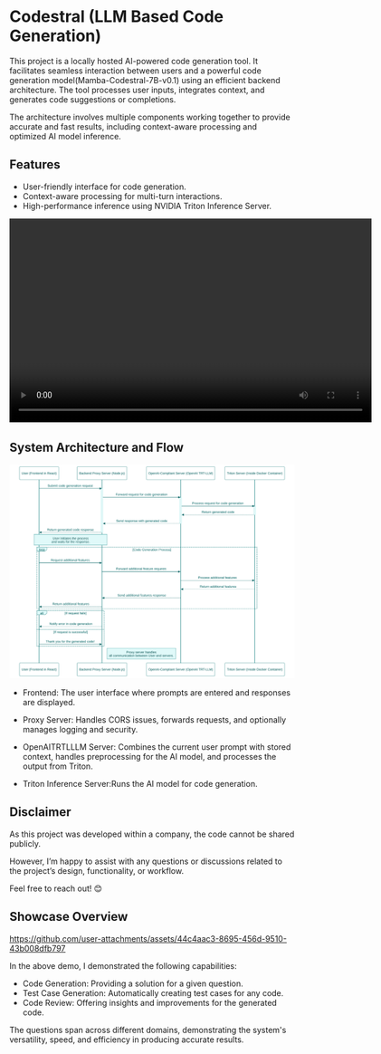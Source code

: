 
# Codestral (LLM Based Code Generation)

This project is a locally hosted AI-powered code generation tool. It facilitates seamless interaction between users and a powerful code generation model(Mamba-Codestral-7B-v0.1) using an efficient backend architecture. The tool processes user inputs, integrates context, and generates code suggestions or completions.

The architecture involves multiple components working together to provide accurate and fast results, including context-aware processing and optimized AI model inference.


## Features
* User-friendly interface for code generation.
* Context-aware processing for multi-turn interactions.
* High-performance inference using NVIDIA Triton Inference Server.

<video width="640" height="360" controls>
  <source src="https://assets.leetcode.com/static_assets/others/premium_company_tags.mp4" type="video/mp4">
  Your browser does not support the video tag.
</video>


## System Architecture and Flow

![image_alt](https://github.com/Parth-Tayal/Codestral/blob/main/diagram.svg)

* Frontend: The user interface where prompts are entered and responses are displayed.

* Proxy Server: Handles CORS issues, forwards requests, and optionally manages logging and security.

* OpenAITRTLLLM Server: Combines the current user prompt with stored context, handles preprocessing for the AI model, and processes the output from Triton.

* Triton Inference Server:Runs the AI model for code generation.


## Disclaimer
As this project was developed within a company, the code cannot be shared publicly.

However, I’m happy to assist with any questions or discussions related to the project’s design, functionality, or workflow.

Feel free to reach out! 😊

## Showcase Overview

https://github.com/user-attachments/assets/44c4aac3-8695-456d-9510-43b008dfb797

In the above demo, I demonstrated the following capabilities:

* Code Generation: Providing a solution for a given question.
* Test Case Generation: Automatically creating test cases for any code.
* Code Review: Offering insights and improvements for the generated code.

The questions span across different domains, demonstrating the system's versatility, speed, and efficiency in producing accurate results.

